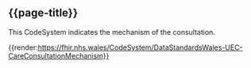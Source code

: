 <div class="warning"><span class="ImplementWarn"></span></div>

## {{page-title}}

This CodeSystem indicates the mechanism of the consultation. 

{{render:https://fhir.nhs.wales/CodeSystem/DataStandardsWales-UEC-CareConsultationMechanism}}

